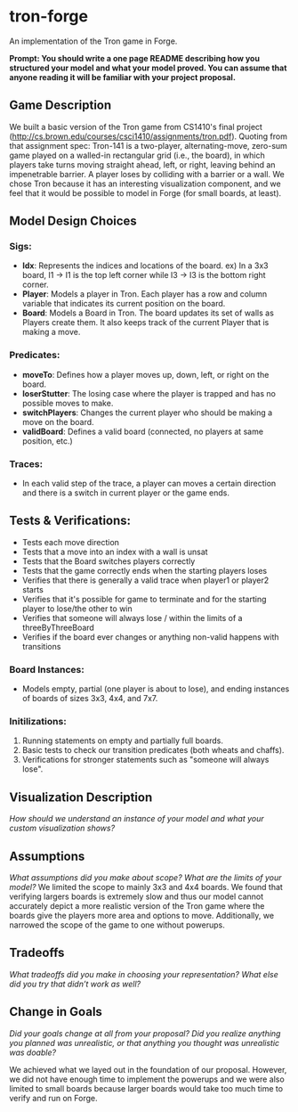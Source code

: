 # tron-forge
An implementation of the Tron game in Forge.

**Prompt: You should write a one page README describing how you structured your model and what your model proved. You can assume that anyone reading it will be familiar with your project proposal.**

## Game Description
We built a basic version of the Tron game from CS1410's final project (http://cs.brown.edu/courses/csci1410/assignments/tron.pdf). Quoting from that assignment spec: Tron-141 is a two-player, alternating-move, zero-sum game played on a walled-in rectangular grid (i.e., the board), in which players take turns moving straight ahead, left, or right, leaving behind an impenetrable barrier. A player loses by colliding with a barrier or a wall.
We chose Tron because it has an interesting visualization component, and we feel that it would be possible to model in Forge (for small boards, at least).

## Model Design Choices


### Sigs:
- **Idx**: Represents the indices and locations of the board. ex) In a 3x3 board, I1 -> I1 is the top left corner while I3 -> I3 is the bottom right corner.
- **Player**: Models a player in Tron. Each player has a row and column variable that indicates its current position on the board.
- **Board**: Models a Board in Tron. The board updates its set of walls as Players create them. It also keeps track of the current Player that is making a move.

### Predicates:
- **moveTo**: Defines how a player moves up, down, left, or right on the board.
- **loserStutter**: The losing case where the player is trapped and has no possible moves to make.
- **switchPlayers**: Changes the current player who should be making a move on the board.
- **validBoard**: Defines a valid board (connected, no players at same position, etc.)

### Traces: 
- In each valid step of the trace, a player can moves a certain direction and there is a switch in current player or the game ends.

## Tests & Verifications:
- Tests each move direction 
- Tests that a move into an index with a wall is unsat
- Tests that the Board switches players correctly
- Tests that the game correctly ends when the starting players loses
- Verifies that there is generally a valid trace when player1 or player2 starts
- Verifies that it's possible for game to terminate and for the starting player to lose/the other to win
- Verifies that someone will always lose / within the limits of a threeByThreeBoard
- Verifies if the board ever changes or anything non-valid happens with transitions

### Board Instances:
- Models empty, partial (one player is about to lose), and ending instances of boards of sizes 3x3, 4x4, and 7x7.

### Initilizations:
1. Running statements on empty and partially full boards.
2. Basic tests to check our transition predicates (both wheats and chaffs).
3. Verifications for stronger statements such as "someone will always lose".

## Visualization Description
*How should we understand an instance of your model and what your custom visualization shows?*


## Assumptions
*What assumptions did you make about scope? What are the limits of your model?*
We limited the scope to mainly 3x3 and 4x4 boards. We found that verifying largers boards is extremely slow and thus our model cannot accurately depict a more realistic version of the Tron game where the boards give the players more area and options to move. Additionally, we narrowed the scope of the game to one without powerups. 


## Tradeoffs
*What tradeoffs did you make in choosing your representation? What else did you try that didn’t work as well?*


## Change in Goals
*Did your goals change at all from your proposal? Did you realize anything you planned was unrealistic, or that anything you thought was unrealistic was doable?*

We achieved what we layed out in the foundation of our proposal. However, we did not have enough time to implement the powerups and we were also limited to small boards because larger boards would take too much time to verify and run on Forge.
